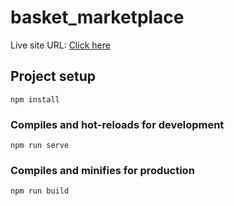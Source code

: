 # basket_marketplace
Live site URL: [Click here](https://kl4is.github.io/basket_marketplace/dist/index.html)

## Project setup
```
npm install
```

### Compiles and hot-reloads for development
```
npm run serve
```

### Compiles and minifies for production
```
npm run build
```
